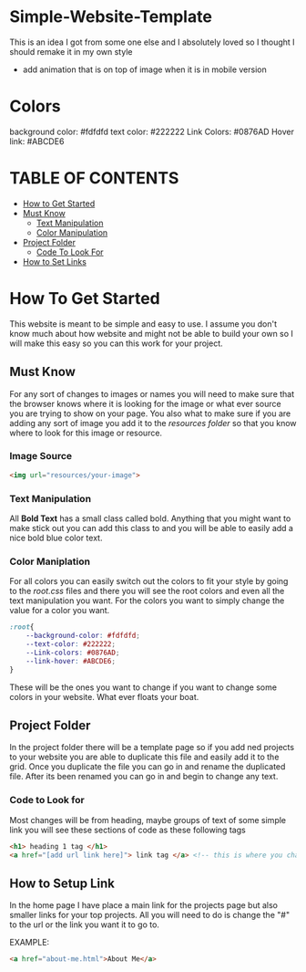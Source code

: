 # Simple-Website-Template
This is an idea I got from some one else and I absolutely loved so I thought I should remake it in my own style

- add animation that is on top of image when it is in mobile version 

# Colors
background color: #fdfdfd
text color: #222222
Link Colors: #0876AD
Hover link: #ABCDE6

# TABLE OF CONTENTS
- [How to Get Started](#how-to-get-started)
- [Must Know](#must-know)
    - [Text Manipulation](#text-manipulation)
    - [Color Manipulation](#color-maniplation)
- [Project Folder](#project-folder)
    - [Code To Look For](#code-to-look-for)
- [How to Set Links](#how-to-setup-link)

# How To Get Started
This website is meant to be simple and easy to use. I assume you don't know much about how website and might not be able to build your own so I will make this easy so you can this work for your project.
## Must Know
For any sort of changes to images or names you will need to make sure that the browser knows where it is looking for the image or what ever source you are trying to show on your page.
You also what to make sure if you are adding any sort of image you add it to the *resources folder* so that you know where to look for this image or resource.
### Image Source
```html
<img url="resources/your-image">
```
### Text Manipulation
All **Bold Text** has a small class called bold. Anything that you might want to make stick out you can add this class to and you will be able to easily add a nice bold blue color text.
### Color Maniplation
For all colors you can easily switch out the colors to fit your style by going to the *root.css* files and there you will see the root colors and even all the text manipulation you want. 
For the colors you want to simply change the value for a color you want.
```CSS
:root{
    --background-color: #fdfdfd;
    --text-color: #222222;
    --Link-colors: #0876AD;
    --link-hover: #ABCDE6;
}
```
These will be the ones you want to change if you want to change some colors in your website. What ever floats your boat.
## Project Folder
In the project folder there will be a template page so if you add ned projects to your website you are able to duplicate this file and easily add it to the grid.
Once you duplicate the file you can go in and rename the duplicated file. After its been renamed you can go in and begin to change any text.

### Code to Look for 
Most changes will be from heading, maybe groups of text of some simple link you will see these sections of code as these following tags
```html
<h1> heading 1 tag </h1>
<a href="[add url link here]"> link tag </a> <!-- this is where you change some links-->
```
## How to Setup Link
In the home page I have place a main link for the projects page but also smaller links for your top projects. All you will need to do is change the "#" to the url or the link you want it to go to.

EXAMPLE:
``` html
<a href="about-me.html">About Me</a> 
```   